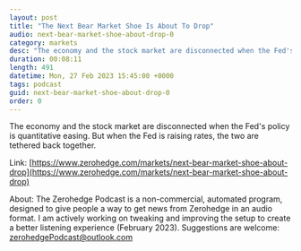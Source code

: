 ```yaml
---
layout: post
title: "The Next Bear Market Shoe Is About To Drop"
audio: next-bear-market-shoe-about-drop-0
category: markets
desc: "The economy and the stock market are disconnected when the Fed's policy is quantitative easing. But when the Fed is raising rates, the two are tethered back together."
duration: 00:08:11
length: 491
datetime: Mon, 27 Feb 2023 15:45:00 +0000
tags: podcast
guid: next-bear-market-shoe-about-drop-0
order: 0
---
```

The economy and the stock market are disconnected when the Fed's policy is quantitative easing. But when the Fed is raising rates, the two are tethered back together.

Link: [https://www.zerohedge.com/markets/next-bear-market-shoe-about-drop](https://www.zerohedge.com/markets/next-bear-market-shoe-about-drop)

About: The Zerohedge Podcast is a non-commercial, automated program, designed to give people a way to get news from Zerohedge in an audio format.  I am actively working on tweaking and improving the setup to create a better listening experience (February 2023).  Suggestions are welcome: [zerohedgePodcast@outlook.com](mailto:zerohedgePodcast@outlook.com)